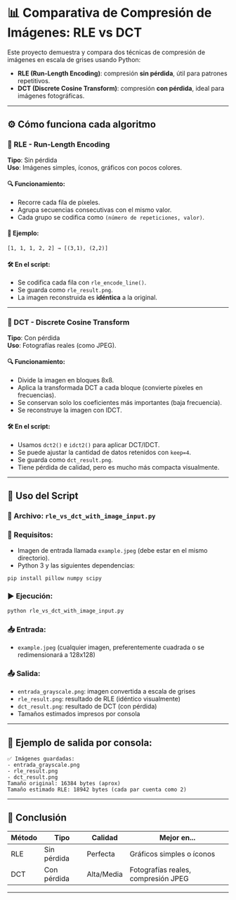 
# 📊 Comparativa de Compresión de Imágenes: RLE vs DCT

Este proyecto demuestra y compara dos técnicas de compresión de imágenes en escala de grises usando Python:

- **RLE (Run-Length Encoding)**: compresión **sin pérdida**, útil para patrones repetitivos.
- **DCT (Discrete Cosine Transform)**: compresión **con pérdida**, ideal para imágenes fotográficas.

---

## ⚙️ Cómo funciona cada algoritmo

### 🧩 RLE - Run-Length Encoding

**Tipo**: Sin pérdida  
**Uso**: Imágenes simples, íconos, gráficos con pocos colores.

#### 🔍 Funcionamiento:
- Recorre cada fila de píxeles.
- Agrupa secuencias consecutivas con el mismo valor.
- Cada grupo se codifica como `(número de repeticiones, valor)`.

#### 🧠 Ejemplo:
```plaintext
[1, 1, 1, 2, 2] → [(3,1), (2,2)]
```

#### 🛠 En el script:
- Se codifica cada fila con `rle_encode_line()`.
- Se guarda como `rle_result.png`.
- La imagen reconstruida es **idéntica** a la original.

---

### 🎵 DCT - Discrete Cosine Transform

**Tipo**: Con pérdida  
**Uso**: Fotografías reales (como JPEG).

#### 🔍 Funcionamiento:
- Divide la imagen en bloques 8x8.
- Aplica la transformada DCT a cada bloque (convierte píxeles en frecuencias).
- Se conservan solo los coeficientes más importantes (baja frecuencia).
- Se reconstruye la imagen con IDCT.

#### 🛠 En el script:
- Usamos `dct2()` e `idct2()` para aplicar DCT/IDCT.
- Se puede ajustar la cantidad de datos retenidos con `keep=4`.
- Se guarda como `dct_result.png`.
- Tiene pérdida de calidad, pero es mucho más compacta visualmente.

---

## 🧪 Uso del Script

### 📁 Archivo: `rle_vs_dct_with_image_input.py`

### 📸 Requisitos:
- Imagen de entrada llamada `example.jpeg` (debe estar en el mismo directorio).
- Python 3 y las siguientes dependencias:

```bash
pip install pillow numpy scipy
```

### ▶️ Ejecución:
```bash
python rle_vs_dct_with_image_input.py
```

### 📥 Entrada:
- `example.jpeg` (cualquier imagen, preferentemente cuadrada o se redimensionará a 128x128)

### 📤 Salida:
- `entrada_grayscale.png`: imagen convertida a escala de grises
- `rle_result.png`: resultado de RLE (idéntico visualmente)
- `dct_result.png`: resultado de DCT (con pérdida)
- Tamaños estimados impresos por consola

---

## 📌 Ejemplo de salida por consola:
```plaintext
✅ Imágenes guardadas:
- entrada_grayscale.png
- rle_result.png
- dct_result.png
Tamaño original: 16384 bytes (aprox)
Tamaño estimado RLE: 18942 bytes (cada par cuenta como 2)
```

---

## 🧠 Conclusión

| Método | Tipo        | Calidad    | Mejor en...                  |
|--------|-------------|------------|------------------------------|
| RLE    | Sin pérdida | Perfecta   | Gráficos simples o íconos    |
| DCT    | Con pérdida | Alta/Media | Fotografías reales, compresión JPEG |


---
